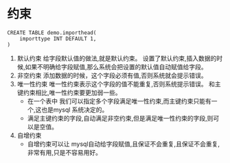 # 约束

```
CREATE TABLE demo.importhead(
    importtype INT DEFAULT 1,
)

```

1. 默认约束 给字段默认值的做法,就是默认约束。 设置了默认约束,插入数据的时候,如果不明确给字段赋值,那么系统会把设置的默认值自动赋值给字段。
2. 非空约束 添加数据的时候，这个字段必须有值,否则系统就会提示错误。
3. 唯一性约束 唯一性约束表示这个字段的值不能重复,否则系统提示错误。 和主键约束相比,唯一性约束要更加弱一些。
   - 在一个表中 我们可以指定多个字段满足唯一性约束,而主键约束只能有一个,这也是mysql 系统决定的。
   - 满足主键约束的字段,自动满足非空约束,但是满足唯一性约束的字段,则可以是空值。
4. 自增约束
   - 自增约束可以让 mysql自动给字段赋值,且保证不会重复,且保证不会重复,非常有用,只是不容易用好。
